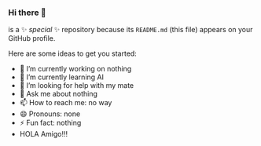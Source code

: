 ### Hi there 👋

 is a ✨ _special_ ✨ repository because its `README.md` (this file) appears on your GitHub profile.

Here are some ideas to get you started:

- 🔭 I’m currently working on nothing
- 🌱 I’m currently learning AI
- 🤔 I’m looking for help with my mate
- 💬 Ask me about nothing
- 📫 How to reach me: no way
- 😄 Pronouns: none
- ⚡ Fun fact: nothing
- HOLA Amigo!!!

